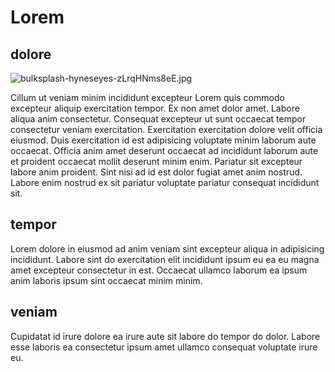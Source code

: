 # Lorem

## dolore

<img class="bordered" src="/_merged_assets/_static/images/bulksplash-hyneseyes-zLrqHNms8eE.jpg" alt="bulksplash-hyneseyes-zLrqHNms8eE.jpg" />

Cillum ut veniam minim incididunt excepteur Lorem quis commodo excepteur aliquip exercitation tempor. Ex non amet dolor amet. Labore aliqua anim consectetur. Consequat excepteur ut sunt occaecat tempor consectetur veniam exercitation. Exercitation exercitation dolore velit officia eiusmod. Duis exercitation id est adipisicing voluptate minim laborum aute occaecat. Officia anim amet deserunt occaecat ad incididunt laborum aute et proident occaecat mollit deserunt minim enim. Pariatur sit excepteur labore anim proident. Sint nisi ad id est dolor fugiat amet anim nostrud. Labore enim nostrud ex sit pariatur voluptate pariatur consequat incididunt sit.

## tempor

Lorem dolore in eiusmod ad anim veniam sint excepteur aliqua in adipisicing incididunt. Labore sint do exercitation elit incididunt ipsum eu ea eu magna amet excepteur consectetur in est. Occaecat ullamco laborum ea ipsum anim laboris ipsum sint occaecat minim minim.

## veniam

Cupidatat id irure dolore ea irure aute sit labore do tempor do dolor. Labore esse laboris ea consectetur ipsum amet ullamco consequat voluptate irure eu.